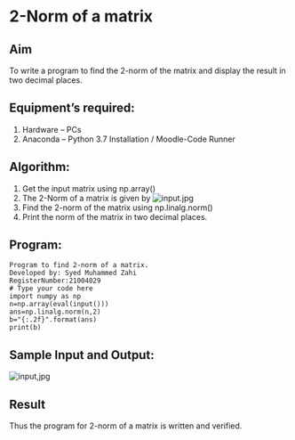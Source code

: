 # 2-Norm of a matrix
## Aim
To write a program to find the 2-norm of the matrix and display the result in two decimal places.
## Equipment’s required:
1.	Hardware – PCs
2.	Anaconda – Python 3.7 Installation / Moodle-Code Runner
## Algorithm:
1. Get the input matrix using np.array()
2. The 2-Norm of a matrix is given by ![input.jpg](normeqn1.jpg) 
3. Find the 2-norm of the matrix using np.linalg.norm()
4. Print the norm of the matrix in two decimal places.
## Program:
~~~
Program to find 2-norm of a matrix.
Developed by: Syed Muhammed Zahi
RegisterNumber:21004029
# Type your code here
import numpy as np
n=np.array(eval(input()))
ans=np.linalg.norm(n,2)
b="{:.2f}".format(ans)
print(b)
~~~
## Sample Input and Output:
![input,jpg](normeqn1.jpg)

## Result
Thus the program for 2-norm of a matrix is written and verified.
